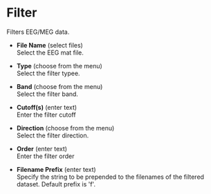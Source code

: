 # Filter  
Filters EEG/MEG data.

* **File Name** (select files)  
Select the EEG mat file.

* **Type** (choose from the menu)  
Select the filter typee.

* **Band** (choose from the menu)  
Select the filter band.

* **Cutoff(s)** (enter text)  
Enter the filter cutoff

* **Direction** (choose from the menu)  
Select the filter direction.

* **Order** (enter text)  
Enter the filter order

* **Filename Prefix** (enter text)  
Specify the string to be prepended to the filenames of the filtered dataset. Default prefix is 'f'.
